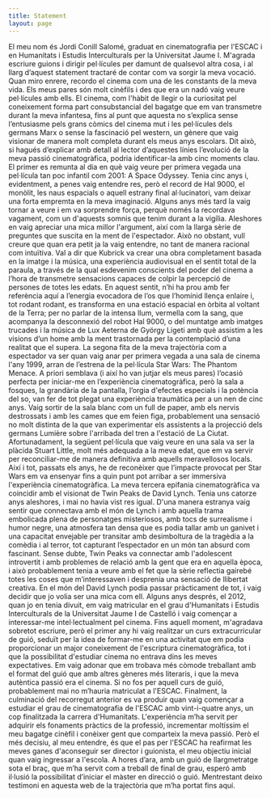 ```yaml
---
title: Statement
layout: page
---
```


El meu nom és Jordi Conill Salomé, graduat en cinematografia per l'ESCAC i en Humanitats i Estudis Interculturals per la Universitat Jaume I. M'agrada escriure guions i dirigir pel·lícules per damunt de qualsevol altra cosa, i al llarg d’aquest statement tractaré de contar com va sorgir la meva vocació.  
Quan miro enrere, recordo el cinema com una de les constants de la meva vida. Els meus pares són molt cinèfils i des que era un nadó vaig veure pel·lícules amb ells. El cinema, com l'hàbit de llegir o la curiositat pel coneixement forma part consubstancial del bagatge que em van transmetre durant la meva infantesa, fins al punt que aquesta no s’explica sense l’entusiasme pels grans còmics del cinema mut i les pel·lícules dels germans Marx o sense la fascinació pel western, un gènere que vaig visionar de manera molt completa durant els meus anys escolars. Dit això, si hagués d’explicar amb detall al lector d’aquestes línies l’evolució de la meva passió cinematogràfica, podria identificar-la amb cinc moments clau. 
El primer es remunta al dia en què vaig veure per primera vegada una pel·lícula tan poc infantil com 2001: A Space Odyssey. Tenia cinc anys i, evidentment, a penes vaig entendre res, però el record de Hal 9000, el monòlit, les naus espacials o aquell estrany final al·lucinatori, vam deixar una forta empremta en la meva imaginació. Alguns anys més tard la vaig tornar a veure i em va sorprendre força, perquè només la recordava vagament, com un d'aquests somnis que tenim durant a la vigília. Aleshores en vaig apreciar una mica millor l'argument, així com la llarga sèrie de preguntes que suscita en la ment de l'espectador. Això no obstant, vull creure que quan era petit ja la vaig entendre, no tant de manera racional com intuïtiva. Val a dir que Kubrick va crear una obra completament basada en la imatge i la música, una experiència audiovisual en el sentit total de la paraula, a través de la qual esdevenim conscients del poder del cinema a l’hora de transmetre sensacions capaces de colpir la percepció de persones de totes les edats. En aquest sentit, n’hi ha prou amb fer referència aquí a l’energia evocadora de l’os que l’homínid llença enlaire i, tot rodant rodant, es transforma en una estació espacial en òrbita al voltant de la Terra; per no parlar de la intensa llum, vermella com la sang, que acompanya la desconnexió del robot Hal 9000, o del muntatge amb imatges trucades i la música de Lux Aeterna de György Ligeti amb què assistim a les visions d’un home amb la ment trastornada per la contemplació d’una realitat que el supera.
La segona fita de la meva trajectòria com a espectador va ser quan vaig anar per primera vegada a una sala de cinema l'any 1999, arran de l’estrena de la pel·lícula Star Wars: The Phantom Menace. A priori semblava (i així ho van jutjar els meus pares) l’ocasió perfecta per iniciar-me en l’experiència cinematogràfica, però la sala a fosques, la grandària de la pantalla, l’orgia d'efectes especials i la potència del so, van fer de tot plegat una experiència traumàtica per a un nen de cinc anys. Vaig sortir de la sala blanc com un full de paper, amb els nervis destrossats i amb les cames que em feien figa, probablement una sensació no molt distinta de la que van experimentar els assistents a la projecció dels germans Lumière sobre l'arribada del tren a l'estació de La Ciutat. Afortunadament, la següent pel·lícula que vaig veure en una sala va ser la plàcida Stuart Little, molt més adequada a la meva edat, que em va servir per reconciliar-me de manera definitiva amb aquells meravellosos locals. Així i tot, passats els anys, he de reconèixer que l’impacte provocat per Star Wars em va ensenyar fins a quin punt pot arribar a ser immersiva l'experiència cinematogràfica. 
La meva tercera epifania cinematogràfica va coincidir amb el visionat de Twin Peaks de David Lynch. Tenia uns catorze anys aleshores, i mai no havia vist res igual. D'una manera estranya vaig sentir que connectava amb el món de Lynch i amb aquella trama embolicada plena de personatges misteriosos, amb tocs de surrealisme i humor negre, una atmosfera tan densa que es podia tallar amb un ganivet i una capacitat envejable per transitar amb desimboltura de la tragèdia a la comèdia i al terror, tot capturant l’espectador en un món tan absurd com fascinant. Sense dubte, Twin Peaks va connectar amb l'adolescent introvertit i amb problemes de relació amb la gent que era en aquella època, i això probablement tenia a veure amb el fet que la sèrie reflectia gairebé totes les coses que m’interessaven i desprenia una sensació de llibertat creativa. En el món del David Lynch podia passar pràcticament de tot, i vaig decidir que jo volia ser una mica com ell. 
Alguns anys després, el 2012, quan jo en tenia divuit, em vaig matricular en el grau d'Humanitats i Estudis Interculturals de la Universitat Jaume I de Castelló i vaig començar a interessar-me intel·lectualment pel cinema. Fins aquell moment, m'agradava sobretot escriure, però el primer any hi vaig realitzar un curs extracurricular de guió, seduït per la idea de formar-me en una activitat que em podia proporcionar un major coneixement de l'escriptura cinematogràfica, tot i que la possibilitat d'estudiar cinema no entrava dins les meves expectatives. Em vaig adonar que em trobava més còmode treballant amb el format del guió que amb altres gèneres més literaris, i que la meva autèntica passió era el cinema. Si no fos per aquell curs de guió, probablement mai no m’hauria matriculat a l'ESCAC. 
Finalment, la culminació del recorregut anterior es va produir quan vaig començar a estudiar el grau de cinematografia de l'ESCAC amb vint-i-quatre anys, un cop finalitzada la carrera d'Humanitats. L'experiència m’ha servit per adquirir els fonaments pràctics de la professió, incrementar moltíssim el meu bagatge cinèfil i conèixer gent que comparteix la meva passió. Però el més decisiu, al meu entendre, és que el pas per l'ESCAC ha reafirmat les meves ganes d'aconseguir ser director i guionista, el meu objectiu inicial quan vaig ingressar a l'escola. 
A hores d’ara, amb un guió de llargmetratge sota el braç, que m’ha servit com a treball de final de grau, esperó amb il·lusió la possibilitat d’iniciar el màster en direcció o guió. Mentrestant deixo testimoni en aquesta web de la trajectòria que m’ha portat fins aquí.
